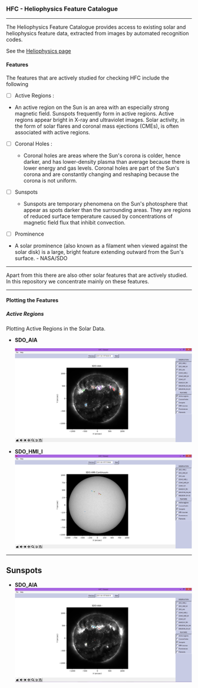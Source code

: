 ### HFC - Heliophysics Feature Catalogue

-------------------------------------



The Heliophysics Feature Catalogue provides access to existing solar and heliophysics feature data, extracted from images by automated recognition codes.

See the [Heliophysics page](http://voparis-helio.obspm.fr/hfc-gui/index.php)

#### Features

The features that are actively studied for checking HFC include the following

- [ ] Active Regions :
 - An active region on the Sun is an area with an especially strong magnetic field. Sunspots frequently form in active regions. Active regions appear bright in X-ray and ultraviolet images. Solar activity, in the form of solar flares and coronal mass ejections (CMEs), is often associated with active regions.



- [ ] Coronal Holes :
  - Coronal holes are areas where the Sun's corona is colder, hence darker, and has lower-density plasma than average because there is lower energy and gas levels. Coronal holes are part of the Sun's corona and are constantly changing and reshaping because the corona is not uniform.


- [ ] Sunspots
   - Sunspots are temporary phenomena on the Sun's photosphere that appear as spots darker than the surrounding areas. They are regions of reduced surface temperature caused by concentrations of magnetic field flux that inhibit convection.


- [ ] Prominence
 - A solar prominence (also known as a filament when viewed against the solar disk) is a large, bright feature extending outward from the Sun's surface.  - NASA/SDO



----------------------------------------

Apart from this there are also other solar features that are actively studied. In this repository we concentrate mainly on these features.


--------------------------------------------

#### Plotting the Features

##### Active Regions

Plotting Active Regions in the Solar Data.

* **SDO_AIA**

  ![](SDO_AIA_Active.png)



* **SDO_HMI_I**
  ![](SDO_HMI_I_Active.png)

--------------------------------------

## Sunspots

* **SDO_AIA**
  ![](SDO_AIA_Sunspots.png)
